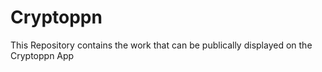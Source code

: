 # Cryptoppn
This Repository contains the work that can be publically displayed on the Cryptoppn App
